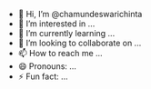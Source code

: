 - 👋 Hi, I’m @chamundeswarichinta
- 👀 I’m interested in ...
- 🌱 I’m currently learning ...
- 💞️ I’m looking to collaborate on ...
- 📫 How to reach me ...
- 😄 Pronouns: ...
- ⚡ Fun fact: ...

<!---
chamundeswarichinta/chamundeswarichinta is a ✨ special ✨ repository because its `README.md` (this file) appears on your GitHub profile.
You can click the Preview link to take a look at your changes.
--->
